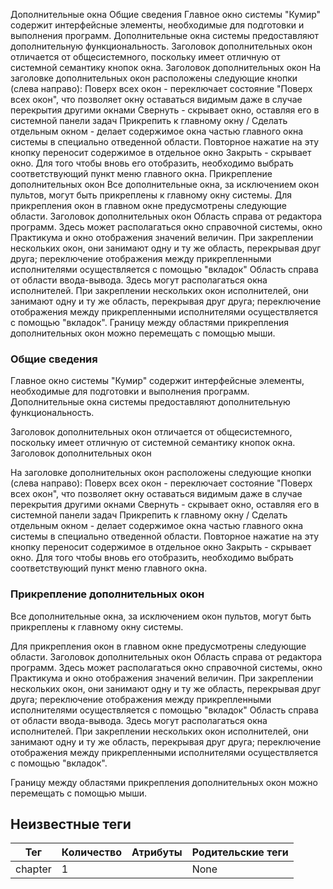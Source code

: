 Дополнительные окна Общие сведения Главное окно системы "Кумир" содержит интерфейсные элементы, необходимые для
            подготовки и выполнения программ.
            Дополнительные окна системы предоставляют дополнительную функциональность. Заголовок дополнительных окон отличается от общесистемного, поскольку имеет отличную от системной
            семантику кнопок окна.   Заголовок дополнительных окон На заголовке дополнительных окон расположены следующие кнопки (слева направо): Поверх всех окон - переключает состояние "Поверх всех окон", что позволяет окну оставаться видимым
                    даже в случае перекрытия другими окнами Свернуть - скрывает окно, оставляя его в системной панели задач Прикрепить к главному окну / Сделать отдельным окном - делает содержимое окна частью главного окна системы в специально отведенной области.
                    Повторное нажатие на эту кнопку переносит содержимое в отдельное окно Закрыть - скрывает окно. Для того чтобы вновь его отобразить, необходимо выбрать соответствующий
                    пункт меню главного окна. Прикрепление дополнительных окон Все дополнительные окна, за исключением окон пультов, могут быть прикреплены к главному окну системы. Для прикрепления окон в главном окне предусмотрены следующие области.   Заголовок дополнительных окон Область справа от редактора программ. Здесь может располагаться окно справочной системы, окно
                    Практикума и окно отображения значений величин. При закреплении
                    нескольких окон, они занимают одну и ту же область, перекрывая друг друга; переключение
                    отображения между прикрепленными исполнителями осуществляется с помощью "вкладок" Область справа от области ввода-вывода. Здесь могут располагаться окна исполнителей. При закреплении
                    нескольких окон исполнителей, они занимают одну и ту же область, перекрывая друг друга; переключение
                    отображения между прикрепленными исполнителями осуществляется с помощью "вкладок". Границу между областями прикрепления дополнительных окон можно перемещать с помощью мыши.

### Общие сведения

Главное окно системы "Кумир" содержит интерфейсные элементы, необходимые для
            подготовки и выполнения программ.
            Дополнительные окна системы предоставляют дополнительную функциональность.

Заголовок дополнительных окон отличается от общесистемного, поскольку имеет отличную от системной
            семантику кнопок окна.   Заголовок дополнительных окон

На заголовке дополнительных окон расположены следующие кнопки (слева направо): Поверх всех окон - переключает состояние "Поверх всех окон", что позволяет окну оставаться видимым
                    даже в случае перекрытия другими окнами Свернуть - скрывает окно, оставляя его в системной панели задач Прикрепить к главному окну / Сделать отдельным окном - делает содержимое окна частью главного окна системы в специально отведенной области.
                    Повторное нажатие на эту кнопку переносит содержимое в отдельное окно Закрыть - скрывает окно. Для того чтобы вновь его отобразить, необходимо выбрать соответствующий
                    пункт меню главного окна.

### Прикрепление дополнительных окон

Все дополнительные окна, за исключением окон пультов, могут быть прикреплены к главному окну системы.

Для прикрепления окон в главном окне предусмотрены следующие области.   Заголовок дополнительных окон Область справа от редактора программ. Здесь может располагаться окно справочной системы, окно
                    Практикума и окно отображения значений величин. При закреплении
                    нескольких окон, они занимают одну и ту же область, перекрывая друг друга; переключение
                    отображения между прикрепленными исполнителями осуществляется с помощью "вкладок" Область справа от области ввода-вывода. Здесь могут располагаться окна исполнителей. При закреплении
                    нескольких окон исполнителей, они занимают одну и ту же область, перекрывая друг друга; переключение
                    отображения между прикрепленными исполнителями осуществляется с помощью "вкладок".

Границу между областями прикрепления дополнительных окон можно перемещать с помощью мыши.


## Неизвестные теги

| Тег | Количество | Атрибуты | Родительские теги |
|-----|------------|----------|-------------------|
| chapter | 1 |  | None |